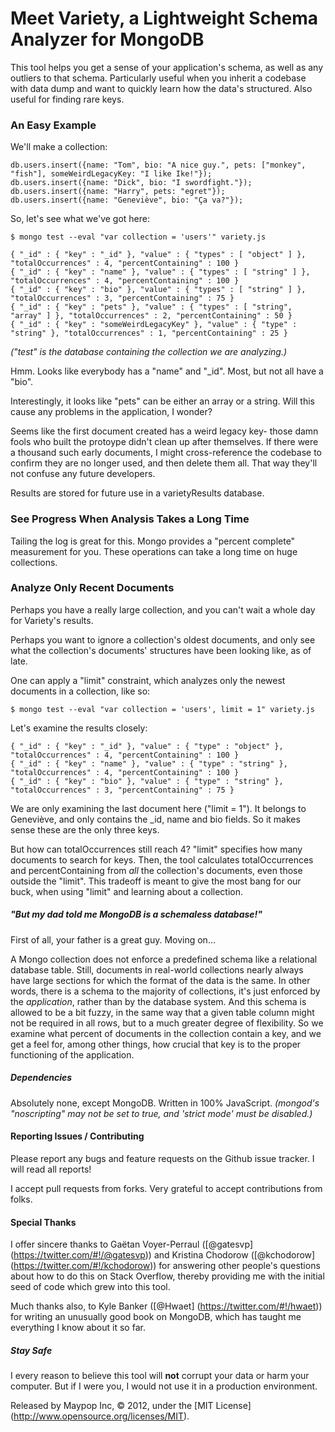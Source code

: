 # Meet Variety, a Lightweight Schema Analyzer for MongoDB ###
This tool helps you get a sense of your application's schema, as well as any outliers to that schema. Particularly useful when you inherit a codebase with data dump and want to quickly learn how the data's structured. Also useful for finding rare keys.

### An Easy Example ###

We'll make a collection:

	db.users.insert({name: "Tom", bio: "A nice guy.", pets: ["monkey", "fish"], someWeirdLegacyKey: "I like Ike!"});
	db.users.insert({name: "Dick", bio: "I swordfight."});
	db.users.insert({name: "Harry", pets: "egret"});
	db.users.insert({name: "Geneviève", bio: "Ça va?"});

So, let's see what we've got here:

	$ mongo test --eval "var collection = 'users'" variety.js
	
	{ "_id" : { "key" : "_id" }, "value" : { "types" : [ "object" ] }, "totalOccurrences" : 4, "percentContaining" : 100 }
	{ "_id" : { "key" : "name" }, "value" : { "types" : [ "string" ] }, "totalOccurrences" : 4, "percentContaining" : 100 }
	{ "_id" : { "key" : "bio" }, "value" : { "types" : [ "string" ] }, "totalOccurrences" : 3, "percentContaining" : 75 }
	{ "_id" : { "key" : "pets" }, "value" : { "types" : [ "string", "array" ] }, "totalOccurrences" : 2, "percentContaining" : 50 }
	{ "_id" : { "key" : "someWeirdLegacyKey" }, "value" : { "type" : "string" }, "totalOccurrences" : 1, "percentContaining" : 25 }

_("test" is the database containing the collection we are analyzing.)_

Hmm. Looks like everybody has a "name" and "_id". Most, but not all have a "bio".

Interestingly, it looks like "pets" can be either an array or a string. Will this cause any problems in the application, I wonder?

Seems like the first document created has a weird legacy key- those damn fools who built the protoype didn't clean up after themselves. If there were a thousand such early documents, I might cross-reference the codebase to confirm they are no longer used, and then delete them all. That way they'll not confuse any future developers.

Results are stored for future use in a varietyResults database.

### See Progress When Analysis Takes a Long Time ###

Tailing the log is great for this. Mongo provides a "percent complete" measurement for you. These operations can take a long time on huge collections.

### Analyze Only Recent Documents ###

Perhaps you have a really large collection, and you can't wait a whole day for Variety's results.

Perhaps you want to ignore a collection's oldest documents, and only see what the collection's documents' structures have been looking like, as of late.

One can apply a "limit" constraint, which analyzes only the newest documents in a collection, like so:

	$ mongo test --eval "var collection = 'users', limit = 1" variety.js
	
Let's examine the results closely:

	{ "_id" : { "key" : "_id" }, "value" : { "type" : "object" }, "totalOccurrences" : 4, "percentContaining" : 100 }
	{ "_id" : { "key" : "name" }, "value" : { "type" : "string" }, "totalOccurrences" : 4, "percentContaining" : 100 }
	{ "_id" : { "key" : "bio" }, "value" : { "type" : "string" }, "totalOccurrences" : 3, "percentContaining" : 75 }

We are only examining the last document here ("limit = 1"). It belongs to Geneviève, and only contains the _id, name and bio fields. So it makes sense these are the only three keys.

But how can totalOccurrences still reach 4? "limit" specifies how many documents to search for keys. Then, the tool calculates totalOccurrences and percentContaining from _all_ the collection's documents, even those outside the "limit". This tradeoff is meant to give the most bang for our buck, when using "limit" and learning about a collection.

##### "But my dad told me MongoDB is a schemaless database!" #####

First of all, your father is a great guy. Moving on...

A Mongo collection does not enforce a predefined schema like a relational database table. Still, documents in real-world collections nearly always have large sections for which the format of the data is the same. In other words, there is a schema to the majority of collections, it's just enforced by the _application_, rather than by the database system. And this schema is allowed to be a bit fuzzy, in the same way that a given table column might not be required in all rows, but to a much greater degree of flexibility. So we examine what percent of documents in the collection contain a key, and we get a feel for, among other things, how crucial that key is to the proper functioning of the application.

##### Dependencies #####

Absolutely none, except MongoDB. Written in 100% JavaScript. _(mongod's "noscripting" may not be set to true, and 'strict mode' must be disabled.)_

#### Reporting Issues / Contributing ####

Please report any bugs and feature requests on the Github issue tracker. I will read all reports!

I accept pull requests from forks. Very grateful to accept contributions from folks.

#### Special Thanks ####

I offer sincere thanks to Gaëtan Voyer-Perraul ([@gatesvp] (https://twitter.com/#!/@gatesvp)) and Kristina Chodorow ([@kchodorow] (https://twitter.com/#!/kchodorow)) for answering other people's questions about how to do this on Stack Overflow, thereby providing me with the initial seed of code which grew into this tool.

Much thanks also, to Kyle Banker ([@Hwaet] (https://twitter.com/#!/hwaet)) for writing an unusually good book on MongoDB, which has taught me everything I know about it so far.

##### Stay Safe #####

I every reason to believe this tool will **not** corrupt your data or harm your computer. But if I were you, I would not use it in a production environment.


Released by Maypop Inc, © 2012, under the [MIT License] (http://www.opensource.org/licenses/MIT).
